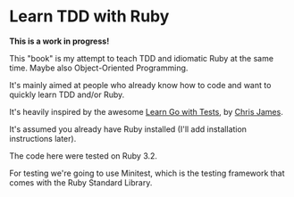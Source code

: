 # Learn TDD with Ruby

**This is a work in progress!**

This "book" is my attempt to teach TDD and idiomatic Ruby at the same time. Maybe also Object-Oriented Programming.

It's mainly aimed at people who already know how to code and want to quickly learn TDD and/or Ruby.
 
It's heavily inspired by the awesome [Learn Go with Tests](https://quii.gitbook.io/), by [Chris James](https://quii.dev/).

It's assumed you already have Ruby installed (I'll add installation instructions later).

The code here were tested on Ruby 3.2.

For testing we're going to use Minitest, which is the testing framework that comes with the Ruby Standard Library.
